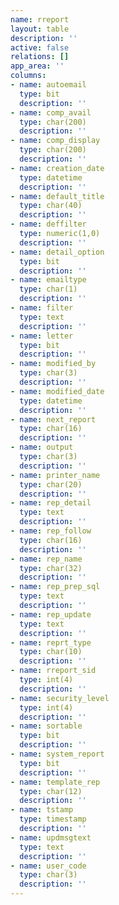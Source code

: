 ```yaml
---
name: rreport
layout: table
description: ''
active: false
relations: []
app_area: ''
columns:
- name: autoemail
  type: bit
  description: ''
- name: comp_avail
  type: char(200)
  description: ''
- name: comp_display
  type: char(200)
  description: ''
- name: creation_date
  type: datetime
  description: ''
- name: default_title
  type: char(40)
  description: ''
- name: deffilter
  type: numeric(1,0)
  description: ''
- name: detail_option
  type: bit
  description: ''
- name: emailtype
  type: char(1)
  description: ''
- name: filter
  type: text
  description: ''
- name: letter
  type: bit
  description: ''
- name: modified_by
  type: char(3)
  description: ''
- name: modified_date
  type: datetime
  description: ''
- name: next_report
  type: char(16)
  description: ''
- name: output
  type: char(3)
  description: ''
- name: printer_name
  type: char(20)
  description: ''
- name: rep_detail
  type: text
  description: ''
- name: rep_follow
  type: char(16)
  description: ''
- name: rep_name
  type: char(32)
  description: ''
- name: rep_prep_sql
  type: text
  description: ''
- name: rep_update
  type: text
  description: ''
- name: reprt_type
  type: char(10)
  description: ''
- name: rreport_sid
  type: int(4)
  description: ''
- name: security_level
  type: int(4)
  description: ''
- name: sortable
  type: bit
  description: ''
- name: system_report
  type: bit
  description: ''
- name: template_rep
  type: char(12)
  description: ''
- name: tstamp
  type: timestamp
  description: ''
- name: updmsgtext
  type: text
  description: ''
- name: user_code
  type: char(3)
  description: ''
---
```


